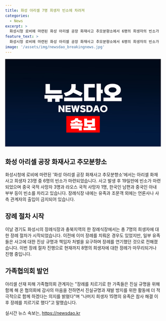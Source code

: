 ```yaml
---
title: 화성 아리셀 7명 희생자 빈소에 차려져
categories:
  - News
excerpt: >
  화성시청 로비에 마련된 화성 아리셀 공장 화재사고 추모분향소에서 6명의 희생자의 빈소가 마련되었다. 사고로 중국 국적 사망자 3명, 라오스 국적 사망자 1명, 한국인 부부 등이 희생되었으며, 빈소 앞에는 언론사 및 사측 관계자의 출입을 금지하는 입간판이 놓여있다. 이외에도 충북지역의 한 장례식장에서도 1명의 사망자 빈소가 차리되었고, 지난달에 이어 이날 7명의 장례 절차가 시작되었다. 아리셀 산재 피해 가족협의회 관계자는 활동에 더 적극적으로 함께하기로 했다고 밝혔다.
feature_text: >
  화성시청 로비에 마련된 화성 아리셀 공장 화재사고 추모분향소에서 6명의 희생자의 빈소가 마련되었다. 사고로 중국 국적 사망자 3명, 라오스 국적 사망자 1명, 한국인 부부 등이 희생되었으며, 빈소 앞에는 언론사 및 사측 관계자의 출입을 금지하는 입간판이 놓여있다. 이외에도 충북지역의 한 장례식장에서도 1명의 사망자 빈소가 차리되었고, 지난달에 이어 이날 7명의 장례 절차가 시작되었다. 아리셀 산재 피해 가족협의회 관계자는 활동에 더 적극적으로 함께하기로 했다고 밝혔다.
image: '/assets/img/newsdao_breakingnews.jpg'
---
```


<p><img src="/assets/img/newsdao_breakingnews.jpg" alt="ranknews 속보" /></p>

<h2 data-ke-size="size26">화성 아리셀 공장 화재사고 추모분향소</h2>

<p data-ke-size="size16">화성시청에 로비에 마련된 '화성 아리셀 공장 화재사고 추모분향소'에서는 아리셀 화재 사고 희생자 23명 중 6명의 빈소가 마련되었습니다. 사고 발생 후 19일만에 빈소가 마련되었으며 중국 국적 사망자 3명과 라오스 국적 사망자 1명, 한국인 남편과 중국인 아내 부부 등이 빈소를 차리고 있습니다. 장례식장 내에는 유족과 조문객 외에는 언론사나 사측 관계자의 출입이 금지되어 있습니다.</p>

<h2 data-ke-size="size26">장례 절차 시작</h2>

<p data-ke-size="size16">이날 경기도 화성시의 장례식장과 충북지역의 한 장례식장에서는 총 7명의 희생자에 대한 장례 절차가 시작되었습니다. 이전에 이미 장례를 치뤄온 경우도 있었지만, 일부 유족들은 사고에 대한 진상 규명과 책임자 처벌을 요구하며 장례를 연기했던 것으로 전해졌습니다. 이번 장례 절차 진행으로 현재까지 8명의 희생자에 대한 장례가 마무리되거나 진행 중입니다.</p>

<h2 data-ke-size="size26">가족협의회 발언</h2>

<p data-ke-size="size16">아리셀 산재 피해 가족협의회 관계자는 "장례를 치르기로 한 가족들은 진실 규명을 위해 함께 해 온 협의회에 감사의 마음을 전하면서 진실규명과 재발 방지를 위한 활동에 더 적극적으로 함께 하겠다는 의지를 밝혔다"며 "나머지 희생자 15명의 유족은 참사 해결 이후 장례를 치르기로 했다"고 말했습니다.</p>
실시간 뉴스 속보는, <a href="https://newsdao.kr" rel="dofollow">https://newsdao.kr</a>


